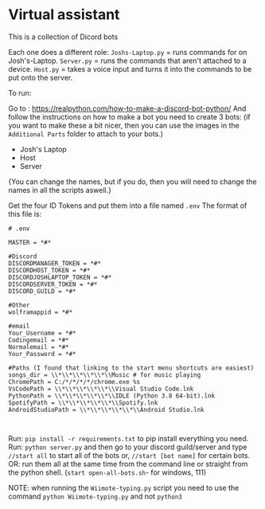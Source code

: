 # Virtual assistant
This is a collection of Dicord bots

Each one does a different role:
 ```Joshs-Laptop.py``` = runs commands for on Josh's-Laptop.
 ```Server.py``` = runs the commands that aren't attached to a device.
 ```Host.py``` = takes a voice input and turns it into the commands to be put onto the server.

To run:

Go to : https://realpython.com/how-to-make-a-discord-bot-python/
And follow the instructions on how to make a bot
you need to create 3 bots: (if you want to make these a bit nicer, then you can use the images in the ```Additional Parts``` folder to attach to your bots.)
- Josh's Laptop
- Host
- Server

{You can change the names, but if you do, then you will need to change the names in all the scripts aswell.}

Get the four ID Tokens and put them into a file named ```.env```
The format of this file is:
```
# .env

MASTER = *#*

#Discord
DISCORDMANAGER_TOKEN = *#*
DISCORDHOST_TOKEN = *#*
DISCORDJOSHLAPTOP_TOKEN = *#*
DISCORDSERVER_TOKEN = *#*
DISCORD_GUILD = *#*

#Other
wolframappid = *#*

#email
Your_Username = *#* 
Codingemail = *#*
Normalemail = *#*
Your_Password = *#*

#Paths (I found that linking to the start menu shortcuts are easiest)
songs_dir = \\*\\*\\*\\*\\*\\Music # for music playing
ChromePath = C:/*/*/*/*/chrome.exe %s
VsCodePath = \\*\\*\\*\\*\\*\\Visual Studio Code.lnk
PythonPath = \\*\\*\\*\\*\\*\\IDLE (Python 3.8 64-bit).lnk
SpotifyPath = \\*\\*\\*\\*\\*\\Spotify.lnk
AndroidStudioPath = \\*\\*\\*\\*\\*\\Android Studio.lnk



```

Run: ```pip install -r requirements.txt``` to pip install everything you need.
Run: ```python server.py``` and then go to your discord guild/server and type ```//start all``` to start all of the bots or,  ```//start [bot name]``` for certain bots.
OR: run them all at the same time from the command line or straight from the python shell. (```start open-all-bots.sh```- for windows, 111)

NOTE: when running the ```Wiimote-typing.py``` script you need to use the command ```python Wiimote-typing.py``` and not ```python3```